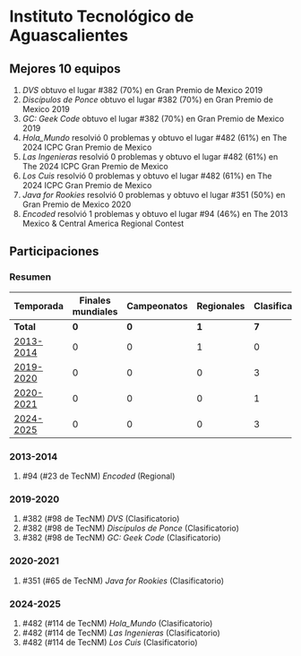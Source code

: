 # Instituto Tecnológico de Aguascalientes

## Mejores 10 equipos

1. _DVS_ obtuvo el lugar #382 (70%) en Gran Premio de Mexico 2019
1. _Discípulos de Ponce_ obtuvo el lugar #382 (70%) en Gran Premio de Mexico 2019
1. _GC: Geek Code_ obtuvo el lugar #382 (70%) en Gran Premio de Mexico 2019
1. _Hola_Mundo_ resolvió 0 problemas y obtuvo el lugar #482 (61%) en The 2024 ICPC Gran Premio de Mexico
1. _Las Ingenieras_ resolvió 0 problemas y obtuvo el lugar #482 (61%) en The 2024 ICPC Gran Premio de Mexico
1. _Los Cuis_ resolvió 0 problemas y obtuvo el lugar #482 (61%) en The 2024 ICPC Gran Premio de Mexico
1. _Java for Rookies_ resolvió 0 problemas y obtuvo el lugar #351 (50%) en Gran Premio de Mexico 2020
1. _Encoded_ resolvió 1 problemas y obtuvo el lugar #94 (46%) en The 2013 Mexico & Central America Regional Contest

## Participaciones

### Resumen

| Temporada | Finales mundiales | Campeonatos | Regionales | Clasificatorios | Equipos |
| --- | --- | --- | --- | --- | --- |
| **Total** | **0** | **0** | **1** | **7** | **8** |
| [2013-2014](#2013-2014) | 0 | 0 | 1 | 0 | 1 |
| [2019-2020](#2019-2020) | 0 | 0 | 0 | 3 | 3 |
| [2020-2021](#2020-2021) | 0 | 0 | 0 | 1 | 1 |
| [2024-2025](#2024-2025) | 0 | 0 | 0 | 3 | 3 |

### 2013-2014

1. #94 (#23 de TecNM) _Encoded_ (Regional)

### 2019-2020

1. #382 (#98 de TecNM) _DVS_ (Clasificatorio)
1. #382 (#98 de TecNM) _Discípulos de Ponce_ (Clasificatorio)
1. #382 (#98 de TecNM) _GC: Geek Code_ (Clasificatorio)

### 2020-2021

1. #351 (#65 de TecNM) _Java for Rookies_ (Clasificatorio)

### 2024-2025

1. #482 (#114 de TecNM) _Hola_Mundo_ (Clasificatorio)
1. #482 (#114 de TecNM) _Las Ingenieras_ (Clasificatorio)
1. #482 (#114 de TecNM) _Los Cuis_ (Clasificatorio)



